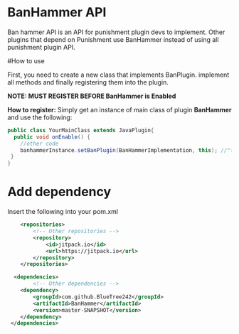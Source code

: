 # BanHammer API
Ban hammer API is an API for punishment plugin devs to implement. Other plugins that depend on Punishment use BanHammer instead of using all punishment plugin API.

#How to use

First, you need to create a new class that implements BanPlugin. implement all methods and finally registering them into the plugin.

**NOTE: MUST REGISTER BEFORE BanHammer is Enabled**

**How to register:**
Simply get an instance of main class of plugin **BanHammer** and use the following:
```java
public class YourMainClass extends JavaPlugin{
  public void onEnable() {
    //other code
    banhammerInstance.setBanPlugin(BanHammerImplementation, this); //"this" is your main class
 }
}
```

# Add dependency
Insert the following into your pom.xml

```xml
	<repositories>
        <!-- Other repositories -->
		<repository>
		    <id>jitpack.io</id>
		    <url>https://jitpack.io</url>
		</repository>
	</repositories>

  <dependencies>
        <!-- Other dependencies -->
	<dependency>
	    <groupId>com.github.BlueTree242</groupId>
	    <artifactId>BanHammer</artifactId>
	    <version>master-SNAPSHOT</version>
	</dependency>
 </dependencies>
```

